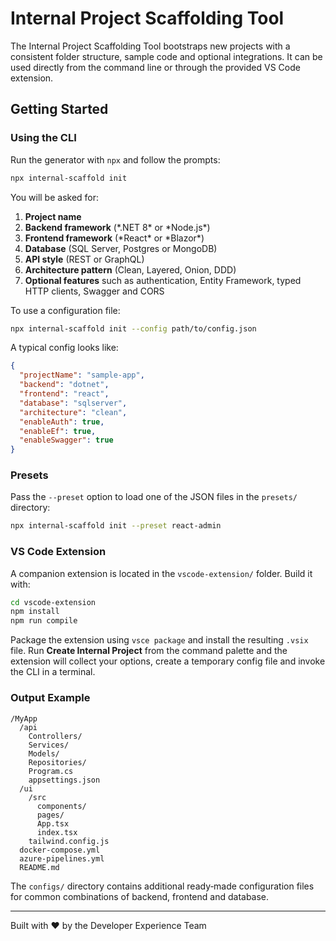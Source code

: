 # Internal Project Scaffolding Tool

The Internal Project Scaffolding Tool bootstraps new projects with a consistent folder structure, sample code and optional integrations. It can be used directly from the command line or through the provided VS Code extension.

## Getting Started

### Using the CLI

Run the generator with `npx` and follow the prompts:

```bash
npx internal-scaffold init
```

You will be asked for:

1. **Project name**
2. **Backend framework** (\*.NET 8\* or \*Node.js\*)
3. **Frontend framework** (\*React\* or \*Blazor\*)
4. **Database** (SQL Server, Postgres or MongoDB)
5. **API style** (REST or GraphQL)
6. **Architecture pattern** (Clean, Layered, Onion, DDD)
7. **Optional features** such as authentication, Entity Framework, typed HTTP clients, Swagger and CORS

To use a configuration file:

```bash
npx internal-scaffold init --config path/to/config.json
```

A typical config looks like:

```json
{
  "projectName": "sample-app",
  "backend": "dotnet",
  "frontend": "react",
  "database": "sqlserver",
  "architecture": "clean",
  "enableAuth": true,
  "enableEf": true,
  "enableSwagger": true
}
```

### Presets

Pass the `--preset` option to load one of the JSON files in the `presets/` directory:

```bash
npx internal-scaffold init --preset react-admin
```

### VS Code Extension

A companion extension is located in the `vscode-extension/` folder. Build it with:

```bash
cd vscode-extension
npm install
npm run compile
```

Package the extension using `vsce package` and install the resulting `.vsix` file. Run **Create Internal Project** from the command palette and the extension will collect your options, create a temporary config file and invoke the CLI in a terminal.

### Output Example

```
/MyApp
  /api
    Controllers/
    Services/
    Models/
    Repositories/
    Program.cs
    appsettings.json
  /ui
    /src
      components/
      pages/
      App.tsx
      index.tsx
    tailwind.config.js
  docker-compose.yml
  azure-pipelines.yml
  README.md
```

The `configs/` directory contains additional ready‑made configuration files for common combinations of backend, frontend and database.

---

Built with ❤️ by the Developer Experience Team
